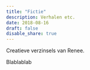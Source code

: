 ```yaml
---
title: "Fictie"
description: Verhalen etc.
date: 2018-08-16
draft: false
disable_share: true
---
```


Creatieve verzinsels van Renee.

Blablablab